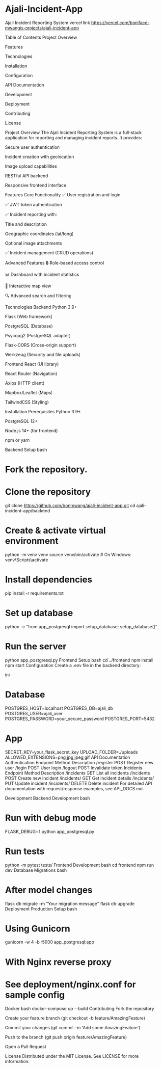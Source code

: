 # Ajali-Incident-App
Ajali Incident Reporting System
vercel link https://vercel.com/boniface-mwangis-projects/ajali-incident-app

Table of Contents
Project Overview

Features

Technologies

Installation

Configuration

API Documentation

Development

Deployment

Contributing

License

Project Overview
The Ajali Incident Reporting System is a full-stack application for reporting and managing incident reports. It provides:

Secure user authentication

Incident creation with geolocation

Image upload capabilities

RESTful API backend

Responsive frontend interface

Features
Core Functionality
✅ User registration and login

✅ JWT token authentication

✅ Incident reporting with:

Title and description

Geographic coordinates (lat/long)

Optional image attachments

✅ Incident management (CRUD operations)

Advanced Features
🔒 Role-based access control

📊 Dashboard with incident statistics

📍 Interactive map view

🔍 Advanced search and filtering

Technologies
Backend
Python 3.9+

Flask (Web framework)

PostgreSQL (Database)

Psycopg2 (PostgreSQL adapter)

Flask-CORS (Cross-origin support)

Werkzeug (Security and file uploads)

Frontend
React (UI library)

React Router (Navigation)

Axios (HTTP client)

Mapbox/Leaflet (Maps)

TailwindCSS (Styling)

Installation
Prerequisites
Python 3.9+

PostgreSQL 12+

Node.js 14+ (for frontend)

npm or yarn

Backend Setup
bash
# Fork the repository.
# Clone the repository
git clone https://github.com/bonmwang/ajali-incident-app.git
cd ajali-incident-app/backend

# Create & activate virtual environment
python -m venv venv
source venv/bin/activate  # On Windows: venv\Scripts\activate

# Install dependencies
pip install -r requirements.txt

# Set up database
python -c "from app_postgresql import setup_database; setup_database()"

# Run the server
python app_postgresql.py
Frontend Setup
bash
cd ../frontend
npm install
npm start
Configuration
Create a .env file in the backend directory:

ini
# Database
POSTGRES_HOST=localhost
POSTGRES_DB=ajali_db
POSTGRES_USER=ajali_user
POSTGRES_PASSWORD=your_secure_password
POSTGRES_PORT=5432

# App
SECRET_KEY=your_flask_secret_key
UPLOAD_FOLDER=./uploads
ALLOWED_EXTENSIONS=png,jpg,jpeg,gif
API Documentation
Authentication
Endpoint	Method	Description
/register	POST	Register new user
/login	POST	User login
/logout	POST	Invalidate token
Incidents
Endpoint	Method	Description
/incidents	GET	List all incidents
/incidents	POST	Create new incident
/incidents/<id>	GET	Get incident details
/incidents/<id>	PUT	Update incident
/incidents/<id>	DELETE	Delete incident
For detailed API documentation with request/response examples, see API_DOCS.md.

Development
Backend Development
bash
# Run with debug mode
FLASK_DEBUG=1 python app_postgresql.py

# Run tests
python -m pytest tests/
Frontend Development
bash
cd frontend
npm run dev
Database Migrations
bash
# After model changes
flask db migrate -m "Your migration message"
flask db upgrade
Deployment
Production Setup
bash
# Using Gunicorn
gunicorn -w 4 -b :5000 app_postgresql:app

# With Nginx reverse proxy
# See deployment/nginx.conf for sample config
Docker
bash
docker-compose up --build
Contributing
Fork the repository

Create your feature branch (git checkout -b feature/AmazingFeature)

Commit your changes (git commit -m 'Add some AmazingFeature')

Push to the branch (git push origin feature/AmazingFeature)

Open a Pull Request

License
Distributed under the MIT License. See LICENSE for more information.
